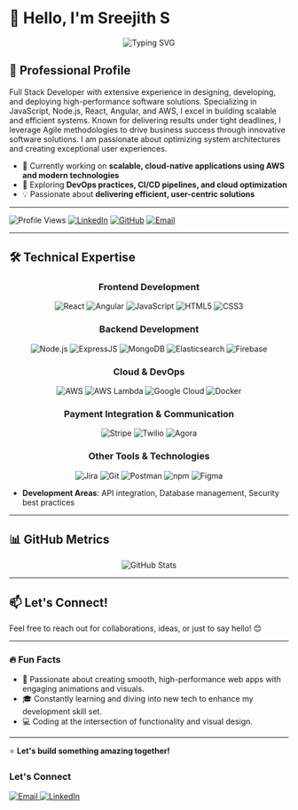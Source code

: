 # 👋 Hello, I'm Sreejith S

<div align="center">
  <img src="https://readme-typing-svg.herokuapp.com?font=Fira+Code&weight=600&size=22&pause=1000&color=0366D6&center=true&vCenter=true&width=435&lines=Full+Stack+Developer;Software+Engineer;Cloud+Solutions+Expert" alt="Typing SVG" />
</div>

## 💼 Professional Profile

Full Stack Developer with extensive experience in designing, developing, and deploying high-performance software solutions. Specializing in JavaScript, Node.js, React, Angular, and AWS, I excel in building scalable and efficient systems. Known for delivering results under tight deadlines, I leverage Agile methodologies to drive business success through innovative software solutions. I am passionate about optimizing system architectures and creating exceptional user experiences.

- 🔭 Currently working on **scalable, cloud-native applications using AWS and modern technologies**
- 🌱 Exploring **DevOps practices, CI/CD pipelines, and cloud optimization**
- 💡 Passionate about **delivering efficient, user-centric solutions**

---

![Profile Views](https://komarev.com/ghpvc/?username=sreejiths&color=blueviolet&style=flat-square)
[![LinkedIn](https://img.shields.io/badge/-LinkedIn-0e76a8?logo=linkedin&logoColor=white&style=flat-square)](https://www.linkedin.com/in/sreejith-s-b00b3387/)
[![GitHub](https://img.shields.io/badge/GitHub-sreejiths-black?logo=github&logoColor=white&style=flat-square)](https://github.com/sreejithunni0086)
[![Email](https://img.shields.io/badge/-Email-d14836?logo=gmail&logoColor=white&style=flat-square)](mailto:ssreejith6151@gmail.com)

---

## 🛠️ Technical Expertise

<div align="center">

### Frontend Development

![React](https://img.shields.io/badge/React-61DAFB?style=for-the-badge&logo=react&logoColor=black)
![Angular](https://img.shields.io/badge/Angular-DD0031?style=for-the-badge&logo=angular&logoColor=white)
![JavaScript](https://img.shields.io/badge/JavaScript-F7DF1E?style=for-the-badge&logo=javascript&logoColor=black)
![HTML5](https://img.shields.io/badge/HTML5-E34F26?style=for-the-badge&logo=html5&logoColor=white)
![CSS3](https://img.shields.io/badge/CSS3-1572B6?style=for-the-badge&logo=css3&logoColor=white)

### Backend Development

![Node.js](https://img.shields.io/badge/Node.js-339933?style=for-the-badge&logo=node.js&logoColor=white)
![ExpressJS](https://img.shields.io/badge/ExpressJS-000000?style=for-the-badge&logo=express&logoColor=white)
![MongoDB](https://img.shields.io/badge/MongoDB-47A248?style=for-the-badge&logo=mongodb&logoColor=white)
![Elasticsearch](https://img.shields.io/badge/Elasticsearch-005571?style=for-the-badge&logo=elasticsearch&logoColor=white)
![Firebase](https://img.shields.io/badge/Firebase-FFCA28?style=for-the-badge&logo=firebase&logoColor=black)



### Cloud & DevOps

![AWS](https://img.shields.io/badge/AWS-232F3E?style=for-the-badge&logo=amazon-aws&logoColor=white)
![AWS Lambda](https://img.shields.io/badge/AWS%20Lambda-FF9900?style=for-the-badge&logo=amazon-aws&logoColor=white)
![Google Cloud](https://img.shields.io/badge/Google%20Cloud-4285F4?style=for-the-badge&logo=googlecloud&logoColor=white)
![Docker](https://img.shields.io/badge/Docker-2496ED?style=for-the-badge&logo=docker&logoColor=white)

### Payment Integration & Communication

![Stripe](https://img.shields.io/badge/Stripe-008CDD?style=for-the-badge&logo=stripe&logoColor=white)
![Twilio](https://img.shields.io/badge/Twilio-FF5C00?style=for-the-badge&logo=twilio&logoColor=white)
![Agora](https://img.shields.io/badge/Agora-FFFFFF?style=for-the-badge&logo=agora&logoColor=black)

### Other Tools & Technologies

![Jira](https://img.shields.io/badge/Jira-0052CC?style=for-the-badge&logo=jira&logoColor=white)
![Git](https://img.shields.io/badge/Git-F05032?style=for-the-badge&logo=git&logoColor=white)
![Postman](https://img.shields.io/badge/Postman-FF6C37?style=for-the-badge&logo=postman&logoColor=white)
![npm](https://img.shields.io/badge/npm-CB3837?style=for-the-badge&logo=npm&logoColor=white)
![Figma](https://img.shields.io/badge/Figma-F24E1E?style=for-the-badge&logo=figma&logoColor=white)

</div>

- **Development Areas**: API integration, Database management, Security best practices

---

## 📊 GitHub Metrics

<div align="center">
  <img src="https://github-readme-stats.vercel.app/api?username=sreejiths&show_icons=true&count_private=true&theme=tokyonight" alt="GitHub Stats" />
<!--     <img src="https://github-readme-stats.vercel.app/api/top-langs/?username=sreejiths&layout=compact&hide_border=true&theme=tokyonight" alt="GitHub Stats"  /> -->
</div>

---

## 📫 Let's Connect!

Feel free to reach out for collaborations, ideas, or just to say hello! 😊

---


### 🔥 Fun Facts

- 🚀 Passionate about creating smooth, high-performance web apps with engaging animations and visuals.
- 🎓 Constantly learning and diving into new tech to enhance my development skill set.
- 💻 Coding at the intersection of functionality and visual design.

---

⭐️ **Let's build something amazing together!**
<!--
<div align="center">
   <img src="https://komarev.com/ghpvc/?username=sreejiths&label=Profile%20views&color=0e75b6&style=flat" alt="Profile Views" /> -->

### Let's Connect

  <a href="mailto:ssreejith6151@gmail.com">
    <img src="https://img.shields.io/badge/Email-D14836?style=for-the-badge&logo=gmail&logoColor=white" alt="Email" />
  </a>
  <a href="https://www.linkedin.com/in/sreejith-s-b00b3387/">
    <img src="https://img.shields.io/badge/LinkedIn-0077B5?style=for-the-badge&logo=linkedin&logoColor=white" alt="LinkedIn" />
  </a>
</div>
